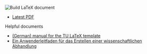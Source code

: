 ![Build LaTeX document](https://github.com/RomanKosovnenko/master_thesis/workflows/Build%20LaTeX%20document/badge.svg?event=push)

* [Latest PDF](/raw/gh-pages/thesis.pdf)


Helpful documents
* [(German) manual for the TU LaTeX template](http://mirrors.ctan.org/macros/latex/contrib/tudscr/doc/tudscr.pdf)
* [Ein Anwenderleitfaden für das Erstellen einer wissenschaftlichen Abhandlung](http://mirrors.ctan.org/macros/latex/contrib/tudscr/doc/tutorials/treatise.pdf)
